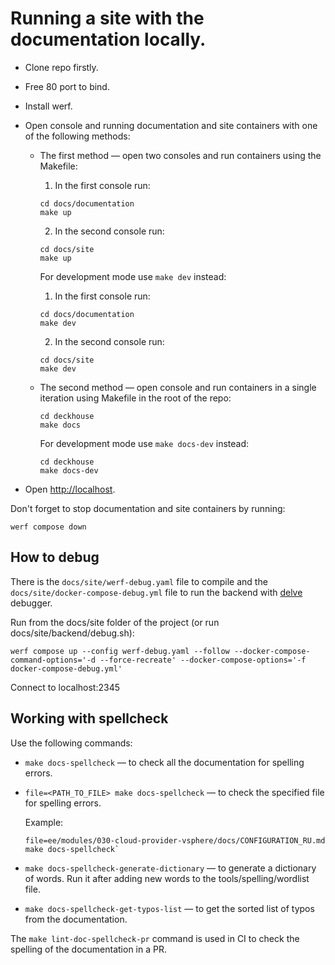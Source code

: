 # Running a site with the documentation locally.

- Clone repo firstly.

- Free 80 port to bind.

- Install werf.

- Open console and running documentation and site containers with one of the following methods:

  - The first method — open two consoles and run containers using the Makefile:

    1. In the first console run:
		
    ```shell
    cd docs/documentation
    make up 
    ```

    2. In the second console run:

    ```shell
    cd docs/site
    make up 
    ```
	
	For development mode use `make dev` instead:
	
    1. In the first console run:
  
	  ```shell
    cd docs/documentation
    make dev
    ```
	
    2. In the second console run:
	
	  ```shell
    cd docs/site
    make dev
    ```
	
  - The second method — open console and run containers in a single iteration using Makefile in the root of the repo:
   
    ```shell
    cd deckhouse
    make docs
    ```
	
    For development mode use `make docs-dev` instead:
	
	  ```shell
    cd deckhouse
    make docs-dev 
    ```
	
- Open <http://localhost>.

Don't forget to stop documentation and site containers by running:

  ```shell
  werf compose down
  ```

## How to debug

There is the `docs/site/werf-debug.yaml` file to compile and the `docs/site/docker-compose-debug.yml` file to run the backend with [delve](https://github.com/go-delve/delve) debugger.

Run from the docs/site folder of the project (or run docs/site/backend/debug.sh):

```shell
werf compose up --config werf-debug.yaml --follow --docker-compose-command-options='-d --force-recreate' --docker-compose-options='-f docker-compose-debug.yml'
```

Connect to localhost:2345

## Working with spellcheck

Use the following commands:
- `make docs-spellcheck` — to check all the documentation for spelling errors.
- `file=<PATH_TO_FILE> make docs-spellcheck` — to check the specified file for spelling errors.

  Example:

  ```shell
  file=ee/modules/030-cloud-provider-vsphere/docs/CONFIGURATION_RU.md make docs-spellcheck`
  ```

- `make docs-spellcheck-generate-dictionary` — to generate a dictionary of words. Run it after adding new words to the tools/spelling/wordlist file.
- `make docs-spellcheck-get-typos-list` — to get the sorted list of typos from the documentation.

The `make lint-doc-spellcheck-pr` command is used in CI to check the spelling of the documentation in a PR.